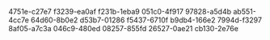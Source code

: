 4751e-c27e7
f3239-ea0af
f231b-1eba9
051c0-4f917
97828-a5d4b
ab551-4cc7e
64d60-8b0e2
d53b7-01286
f5437-6710f
b9db4-166e2
7994d-f3297
8af05-a7c3a
046c9-480ed
08257-855fd
26527-0ae21
cb130-2e76e